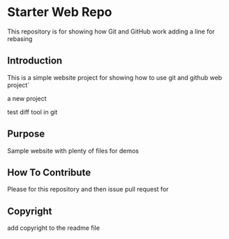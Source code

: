 # Starter Web Repo

This repository is for showing how Git and GitHub work
adding a line for rebasing

## Introduction

This is a simple website project for showing how to use git and github
web project`

a new project

test diff tool in git

## Purpose

Sample website with plenty of files for demos


## How To Contribute
Please for this repository and then issue pull request for 
## Copyright

add copyright to the readme file

